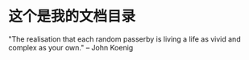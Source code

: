 # 这个是我的文档目录

"The realisation that each random passerby is living a life as vivid and complex as your own." – John Koenig
